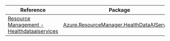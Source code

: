 | Reference | Package | Source |
|---|---|---|
|[Resource Management - Healthdataaiservices](resourcemanager.healthdataaiservices-readme.md)|[Azure.ResourceManager.HealthDataAIServices](https://www.nuget.org/packages/Azure.ResourceManager.HealthDataAIServices)|[GitHub](https://github.com/Azure/azure-sdk-for-net/blob/main/sdk/healthdataaiservices/Azure.ResourceManager.HealthDataAIServices)|
